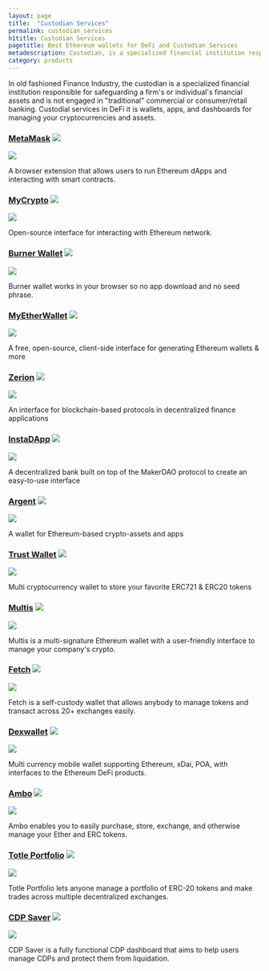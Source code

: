 ```yaml
---
layout: page
title:  "Custodian Services"
permalink: custodian_services
h1title: Custodian Services
pagetitle: Best Ethereum wallets for DeFi and Custodian Services    
metadescription: Custodian, is a specialized financial institution responsible for safeguarding a firm's or individual's financial assets and is not engaged in "traditional" commercial or consumer/retail banking.
category: products
---
```

In old fashioned Finance Industry, the custodian is a specialized financial institution responsible for safeguarding a firm's or individual's financial assets and is not engaged in "traditional" commercial or consumer/retail banking. Custodial services in DeFi it is wallets, apps, and dashboards for managing your cryptocurrencies and assets.

### [MetaMask](https://metamask.io/) ![](/images/ether.png)

![](/images/output_md/httpsmetamaskio.png)

A browser extension that allows users to run Ethereum dApps and interacting with smart contracts.

### [MyCrypto](https://mycrypto.com/account) ![](/images/ether.png)

![](/images/output_md/httpsmycryptocomaccount.png)

Open-source interface for interacting with Ethereum network.

### [Burner Wallet](https://xdai.io/) ![](/images/ether.png)

![](/images/output_md/httpsxdaiio.png)

Burner wallet works in your browser so no app download and no seed phrase.

### [MyEtherWallet](https://www.myetherwallet.com/) ![](/images/ether.png)

![](/images/output_md/httpswwwmyetherwalletcom.png)

A free, open-source, client-side interface for generating Ethereum wallets & more

### [Zerion](https://zerion.io/en) ![](/images/ether.png)

![](/images/output_md/httpszerionioen.png)

An interface for blockchain-based protocols in decentralized finance applications

### [InstaDApp](https://instadapp.io/) ![](/images/ether.png)

![](/images/output_md/httpsinstadappio.png)

A decentralized bank built on top of the MakerDAO protocol to create an easy-to-use interface

### [Argent](https://www.argent.xyz/) ![](/images/ether.png)

![](/images/output_md/httpswwwargentxyz.png)

A wallet for Ethereum-based crypto-assets and apps

### [Trust Wallet](https://trustwallet.com/) ![](/images/ether.png)

![](/images/output_md/httpstrustwalletcom.png)

Multi cryptocurrency wallet to store your favorite ERC721 & ERC20 tokens

### [Multis](https://multis.co/) ![](/images/ether.png)

![](/images/output_md/httpsmultisco.png)

Multis is a multi-signature Ethereum wallet with a user-friendly interface to manage your company's crypto.

### [Fetch](https://multis.co/) ![](/images/ether.png)

![](/images/output_md/httpshellofetchco.png)

Fetch is a self-custody wallet that allows anybody to manage tokens and transact across 20+ exchanges easily.

### [Dexwallet](https://www.dexwallet.io/) ![](/images/ether.png)

![](/images/output_md/httpswwwdexwalletio.png)

Multi currency mobile wallet supporting Ethereum, xDai, POA, with interfaces to the Ethereum DeFi products.

### [Ambo](https://ambo.io/) ![](/images/ether.png)

![](/images/output_md/httpsamboio.png)

Ambo enables you to easily purchase, store, exchange, and otherwise manage your Ether and ERC tokens.

### [Totle Portfolio](https://app.totle.com) ![](/images/ether.png)

![](/images/output_md/httpsapptotlecom.png)

Totle Portfolio lets anyone manage a portfolio of ERC-20 tokens and make trades across multiple decentralized exchanges.

### [CDP Saver](https://cdpsaver.com) ![](/images/ether.png)

![](/images/output_md/httpscdpsavercom.png)

CDP Saver is a fully functional CDP dashboard that aims to help users manage CDPs and protect them from liquidation.
